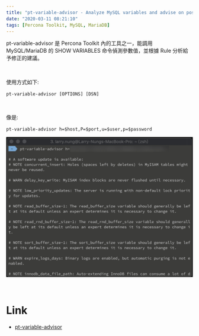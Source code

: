 ```yaml
---
title: "pt-variable-advisor - Analyze MySQL variables and advise on possible problems"
date: "2020-03-11 08:21:10"
tags: [Percona Toolkit, MySQL, MariaDB]
---
```



pt-variable-advisor 是 Percona Toolkit 內的工具之一，能調用 MySQL/MariaDB 的 SHOW VARIABLES 命令偵測參數值，並根據 Rule 分析給予修正的建議。  

<!-- More -->

<br>


使用方式如下:  

    pt-variable-advisor [OPTIONS] [DSN]

<br>


像是:  

    pt-variable-advisor h=$host,P=$port,u=$user,p=$password

![1.png](1.png)

<br>


Link
====
* [pt-variable-advisor](https://www.percona.com/doc/percona-toolkit/3.0/pt-variable-advisor.html)
